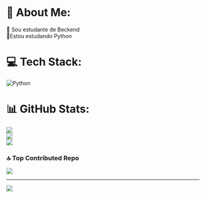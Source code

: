 # 💫 About Me:
🔭 Sou estudante de Beckend<br>🌱Estou estudando Python<br>


# 💻 Tech Stack:
![Python](https://img.shields.io/badge/python-3670A0?style=for-the-badge&logo=python&logoColor=ffdd54)
# 📊 GitHub Stats:
![](https://github-readme-stats.vercel.app/api?username=joao-victor-barbosa&theme=tokyonight&hide_border=false&include_all_commits=false&count_private=false)<br/>
![](https://github-readme-streak-stats.herokuapp.com/?user=joao-victor-barbosa&theme=tokyonight&hide_border=false)<br/>
![](https://github-readme-stats.vercel.app/api/top-langs/?username=joao-victor-barbosa&theme=tokyonight&hide_border=false&include_all_commits=false&count_private=false&layout=compact)

### 🔝 Top Contributed Repo
![](https://github-contributor-stats.vercel.app/api?username=joao-victor-barbosa&limit=5&theme=onedark&combine_all_yearly_contributions=true)

---
[![](https://visitcount.itsvg.in/api?id=joao-victor-barbosa&icon=8&color=0)](https://visitcount.itsvg.in)

<!-- Proudly created with GPRM ( https://gprm.itsvg.in ) -->